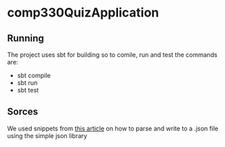 # comp330QuizApplication
## Running
The project uses sbt for building so to comile, run and test the commands are:
* sbt compile
* sbt run
* sbt test

## Sorces
We used snippets from [this article](https://www.geeksforgeeks.org/parse-json-java/) 
on how to parse and write to a .json file using the simple json library
